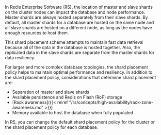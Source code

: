 In Redis Enterprise Software (RS), the location of master and slave shards on the cluster nodes can impact the database and node performance.
Master shards are always hosted separately from their slave shards.
By default, all master shards for a database are hosted on the same node and all slave shards are hosted on a different node,
as long as the nodes have enough resources to host them.

This shard placement scheme attempts to maintain fast data retrieval because all of the data in the database is hosted together.
Also, the replicated data in the slave shards are separate from the master shards for data resiliency.

For larger and more complex database topologies, the shard placement policy helps to maintain optimal performance and resiliency.
In addition to the shard placement policy, considerations that determine shard placement are:

- Separation of master and slave shards
- Available persistence and Redis on Flash (RoF) storage
- [Rack awareness]({{< relref "/rs/concepts/high-availability/rack-zone-awareness.md" >}})
- Memory available to host the database when fully populated

In RS, you can change the default shard placement policy for the cluster or the shard placement policy for each database.